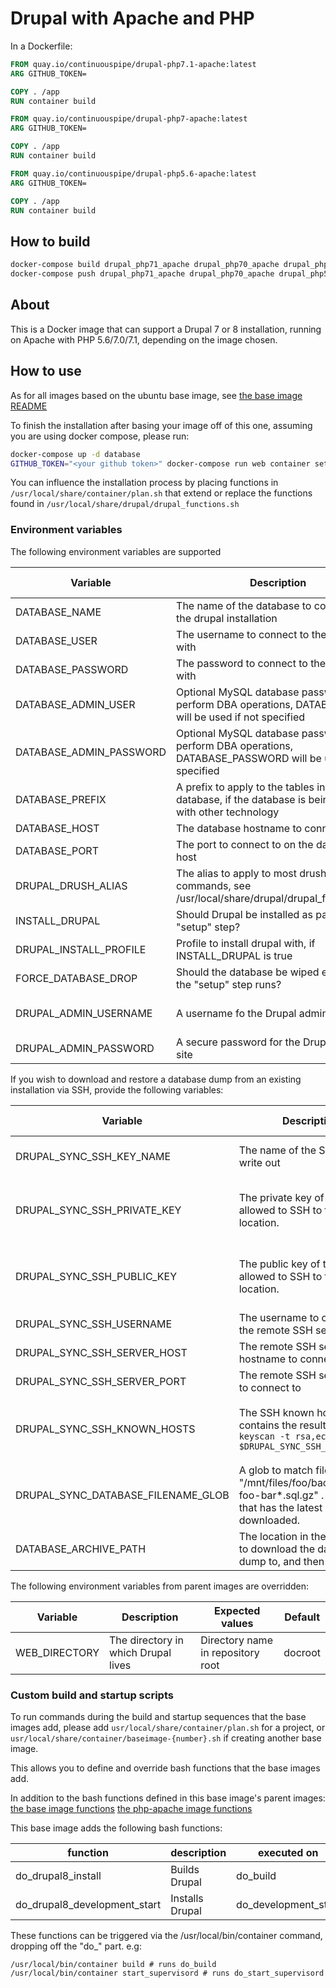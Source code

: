 # Drupal with Apache and PHP

In a Dockerfile:
```Dockerfile
FROM quay.io/continuouspipe/drupal-php7.1-apache:latest
ARG GITHUB_TOKEN=

COPY . /app
RUN container build
```

```Dockerfile
FROM quay.io/continuouspipe/drupal-php7-apache:latest
ARG GITHUB_TOKEN=

COPY . /app
RUN container build
```

```Dockerfile
FROM quay.io/continuouspipe/drupal-php5.6-apache:latest
ARG GITHUB_TOKEN=

COPY . /app
RUN container build
```

## How to build
```bash
docker-compose build drupal_php71_apache drupal_php70_apache drupal_php56_apache
docker-compose push drupal_php71_apache drupal_php70_apache drupal_php56_apache
```

## About

This is a Docker image that can support a Drupal 7 or 8 installation, running on Apache with PHP 5.6/7.0/7.1, depending 
on the image chosen.

## How to use

As for all images based on the ubuntu base image, see
[the base image README](../../ubuntu/16.04/README.md)

To finish the installation after basing your image off of this one, assuming you are using docker compose, please run:
```bash
docker-compose up -d database
GITHUB_TOKEN="<your github token>" docker-compose run web container setup
```

You can influence the installation process by placing functions in `/usr/local/share/container/plan.sh`
that extend or replace the functions found in `/usr/local/share/drupal/drupal_functions.sh`

### Environment variables

The following environment variables are supported

Variable | Description | Expected values | Default
---|---|---|---
DATABASE_NAME | The name of the database to connect to in the drupal installation | string | drupaldb
DATABASE_USER | The username to connect to the database with | string | drupal
DATABASE_PASSWORD | The password to connect to the database with | string | drupal
DATABASE_ADMIN_USER | Optional MySQL database password to perform DBA operations, DATABASE_USER will be used if not specified | - | -
DATABASE_ADMIN_PASSWORD | Optional MySQL database password to perform DBA operations, DATABASE_PASSWORD will be used if not specified | - | -
DATABASE_PREFIX | A prefix to apply to the tables in the database, if the database is being shared with other technology | string | empty
DATABASE_HOST | The database hostname to connect to | string | database
DATABASE_PORT | The port to connect to on the database host | 1-65535 | 3306
DRUPAL_DRUSH_ALIAS | The alias to apply to most drush commands, see /usr/local/share/drupal/drupal_functions.sh | string | empty
INSTALL_DRUPAL | Should Drupal be installed as part of the "setup" step? | true/false | true
DRUPAL_INSTALL_PROFILE | Profile to install drupal with, if INSTALL_DRUPAL is true | string | standard
FORCE_DATABASE_DROP | Should the database be wiped every time the "setup" step runs? | true/false | false
DRUPAL_ADMIN_USERNAME | A username fo the Drupal admin site | string | drupal-continuous-pipe-admin
DRUPAL_ADMIN_PASSWORD | A secure password for the Drupal admin site | string | backdrop

If you wish to download and restore a database dump from an existing installation via SSH, provide the following variables:

Variable | Description | Expected values | Default
---|---|---|---
DRUPAL_SYNC_SSH_KEY_NAME | The name of the SSH key to write out | a valid filename (string) | empty
DRUPAL_SYNC_SSH_PRIVATE_KEY | The private key of the user allowed to SSH to the remote location. | base64 encoded private key (string) | empty
DRUPAL_SYNC_SSH_PUBLIC_KEY | The public key of the user allowed to SSH to the remote location. | base64 encoded public key (string)  | empty
DRUPAL_SYNC_SSH_USERNAME | The username to connect to the remote SSH server as | string | empty
DRUPAL_SYNC_SSH_SERVER_HOST | The remote SSH server hostname to connect to | string | empty
DRUPAL_SYNC_SSH_SERVER_PORT | The remote SSH server port to connect to | 1-65535 | 22
DRUPAL_SYNC_SSH_KNOWN_HOSTS | The SSH known hosts file that contains the results of `ssh-keyscan -t rsa,ecdsa $DRUPAL_SYNC_SSH_SERVER_HOST` | base64 encoded known hosts file (string) | empty
DRUPAL_SYNC_DATABASE_FILENAME_GLOB | A glob to match files with, e.g. "/mnt/files/foo/backups/env-foo-bar*.sql.gz" . The file that has the latest date will be downloaded. | glob (string) | empty
DATABASE_ARCHIVE_PATH | The location in the container to download the database dump to, and then install from. | string | /tmp/database-backup.tar.gz


The following environment variables from parent images are overridden:

Variable | Description | Expected values | Default
---|---|---|---
WEB_DIRECTORY | The directory in which Drupal lives | Directory name in repository root | docroot

### Custom build and startup scripts

To run commands during the build and startup sequences that the base images add,
please add `usr/local/share/container/plan.sh` for a project, or
`usr/local/share/container/baseimage-{number}.sh` if creating another base image.

This allows you to define and override bash functions that the base images add.

In addition to the bash functions defined in this base image's parent images:
[the base image functions](../../ubuntu/16.04/README.md#custom-build-and-startup-scripts)
[the php-apache image functions](../../php/apache/README.md#custom-build-and-startup-scripts)

This base image adds the following bash functions:

function | description | executed on
--- | --- | --- |
do_drupal8_install | Builds Drupal | do_build 
do_drupal8_development_start | Installs Drupal | do_development_start  

These functions can be triggered via the /usr/local/bin/container command, dropping off the "do_" part. e.g:

````
/usr/local/bin/container build # runs do_build
/usr/local/bin/container start_supervisord # runs do_start_supervisord
````